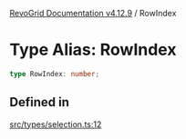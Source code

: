 [RevoGrid Documentation v4.12.9](README.md) / RowIndex

# Type Alias: RowIndex

```ts
type RowIndex: number;
```

## Defined in

[src/types/selection.ts:12](https://github.com/revolist/revogrid/blob/5b626b1ece93ea60f82047d059b8a2635455feb4/src/types/selection.ts#L12)
